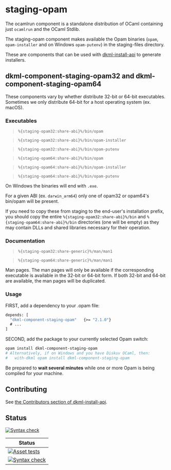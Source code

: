 # staging-opam

The ocamlrun component is a standalone distribution of OCaml containing
just `ocamlrun` and the OCaml Stdlib.

The staging-opam component makes available the Opam binaries (`opam`, `opam-installer`
and on Windows `opam-putenv`) in the staging-files directory.

These are components that can be used with [dkml-install-api](https://diskuv.github.io/dkml-install-api/index.html)
to generate installers.

## dkml-component-staging-opam32 and dkml-component-staging-opam64

These components vary by whether distribute 32-bit or 64-bit executables. Sometimes
we only distribute 64-bit for a host operating system (ex. macOS).

### Executables

> `%{staging-opam32:share-abi}%/bin/opam`

> `%{staging-opam32:share-abi}%/bin/opam-installer`

> `%{staging-opam32:share-abi}%/bin/opam-putenv`

> `%{staging-opam64:share-abi}%/bin/opam`

> `%{staging-opam64:share-abi}%/bin/opam-installer`

> `%{staging-opam64:share-abi}%/bin/opam-putenv`

On Windows the binaries will end with `.exe`.

For a given ABI (ex. `darwin_arm64`) only one of opam32 or opam64's bin/opam
will be present.

If you need to copy these from staging to the end-user's installation prefix, you should copy
the entire `%{staging-opam32:share-abi}%/bin` and
`%{staging-opam64:share-abi}%/bin` directories (one will be empty) as they may contain DLLs
and shared libraries necessary for their operation.

### Documentation

> `%{staging-opam32:share-generic}%/man/man1`

> `%{staging-opam64:share-generic}%/man/man1`

Man pages. The man pages will only be available if the corresponding executable is available
in the 32-bit or 64-bit form. If both 32-bit and 64-bit are available, the man pages will
be duplicated.

### Usage

FIRST, add a dependency to your .opam file:

```ocaml
depends: [
  "dkml-component-staging-opam"   {>= "2.1.0"}
  # ...
]
```

SECOND, add the package to your currently selected Opam switch:

```bash
opam install dkml-component-staging-opam
# Alternatively, if on Windows and you have Diskuv OCaml, then:
#   with-dkml opam install dkml-component-staging-opam
```

Be prepared to **wait several minutes** while one or more Opam is being
compiled for your machine.

## Contributing

See [the Contributors section of dkml-install-api](https://github.com/diskuv/dkml-install-api/blob/main/contributors/README.md).

## Status

[![Syntax check](https://github.com/diskuv/dkml-component-opam/actions/workflows/syntax.yml/badge.svg)](https://github.com/diskuv/dkml-component-opam/actions/workflows/syntax.yml)

| Status                                                                                                                                                                              |
| ----------------------------------------------------------------------------------------------------------------------------------------------------------------------------------- |
| [![Asset tests](https://github.com/diskuv/dkml-component-opam/actions/workflows/asset.yml/badge.svg)](https://github.com/diskuv/dkml-component-opam/actions/workflows/asset.yml)    |
| [![Syntax check](https://github.com/diskuv/dkml-component-opam/actions/workflows/syntax.yml/badge.svg)](https://github.com/diskuv/dkml-component-opam/actions/workflows/syntax.yml) |

